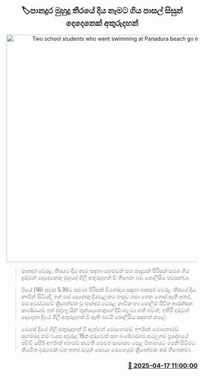 <p align='center'><b><h2 align='center' title='Two school students who went swimming at Panadura beach go missing'>🏷පානදුර මුහුදු තීරයේ දිය නෑමට ගිය පාසල් සිසුන් දෙදෙනෙක් අතුරුදහන්</h2></b></p>
<p align='center'><img src='https://helakuru.sgp1.cdn.digitaloceanspaces.com/esana/images/lib/sea-nn-archived.jpg' width='600' alt='Two school students who went swimming at Panadura beach go missing'></p>

> පානදුර වෙරළ තීරයට දිය නෑම සඳහා යහළුවන් සහ නෑදෑයන් පිරිසක් සමග ගිය දරුවන් දෙදෙනෙකු මුහුදේ ගිලී අතුරුදහන් වී තිබෙන බව පොලීසිය පවසනවා.

> ඊයේ (16) සවස 5.30ට පමණ පිරිසක් විනෝදය සඳහා පානදුර වෙරළ තීරයේ දිය නාමින් සිටියදී, ඉන් පස් දෙනෙකු දියවැලකට හසුව ගසා ගෙන ගොස් ඇති අතර, එම අවස්ථාවේ ක්‍රියාත්මක වූ පානදුර වෙරළ නාවික හා පොලිස් ජීවිත ආරක්ෂක කණ්ඩායම් ඉන් පුද්ගලයින් තුන්දෙනෙකුගේ දිවි ගලවා ගත් බවත්, ඉතිරි දරුවන් දෙදෙන‍ා දියේ ගිලී අතුරුදහන් වී ඇති බවයි පොලීසිය සඳහන් කළේ.

> මෙසේ දියේ ගිලී අතුරුදහන් වී ඇත්තේ මොහොමඩ් ඉර්ෆාන් මොහොමඩ් මුහම්මදු නම් වයස අවුරුදු 15ක දරුවෙක් සහ බණ්ඩාරගම අටලුගම ප්‍රදේශයේ පදිංචි යසීර් අර්ෆාත් අහමඩ් නැමති මෙවර සාමාන්‍ය පෙළ විභාගයට පෙනී සිටීමට නියමිත දරුවෙක් වන අතර ඔවුන් සොයා මෙහෙයුම් ක්‍රියාත්මක කර තිබෙනවා.



<h3 align='right'><a href='https://www.helakuru.lk/esana/p/109280/'>📅 2025-04-17 11:00:00</a></h3>
